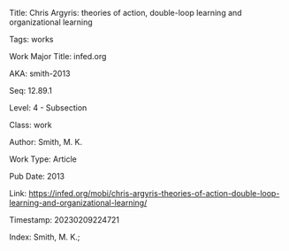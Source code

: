 Title:  Chris Argyris: theories of action, double-loop learning and organizational learning

Tags:   works

Work Major Title: infed.org

AKA:    smith-2013

Seq:    12.89.1

Level:  4 - Subsection

Class:  work

Author: Smith, M. K.

Work Type: Article

Pub Date: 2013

Link:   https://infed.org/mobi/chris-argyris-theories-of-action-double-loop-learning-and-organizational-learning/

Timestamp: 20230209224721

Index:  Smith, M. K.; 
